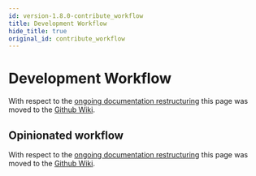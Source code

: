 ```yaml
---
id: version-1.8.0-contribute_workflow
title: Development Workflow
hide_title: true
original_id: contribute_workflow
---
```


# Development Workflow

With respect to the [ongoing documentation restructuring](https://github.com/magma/magma/issues/9848) this page was moved to the [Github Wiki](https://github.com/magma/magma/wiki/Contributing-Code).

## Opinionated workflow

With respect to the [ongoing documentation restructuring](https://github.com/magma/magma/issues/9848) this page was moved to the [Github Wiki](https://github.com/magma/magma/wiki/Opinionated-git-workflow).
